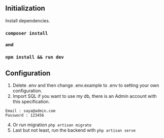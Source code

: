 ## Initialization
Install dependencies.
### `composer install`
#### and
### `npm install && run dev`

## Configuration
1. Delete .env and then change .env.example to .env to setting your own configuration.
2. Import SQL if you want to use my db, there is an Admin account with this specification.
```
Email : saya@admin.com
Password : 123456
```
4. Or run migration `php artisan migrate`
3. Last but not least, run the backend with `php artisan serve`
